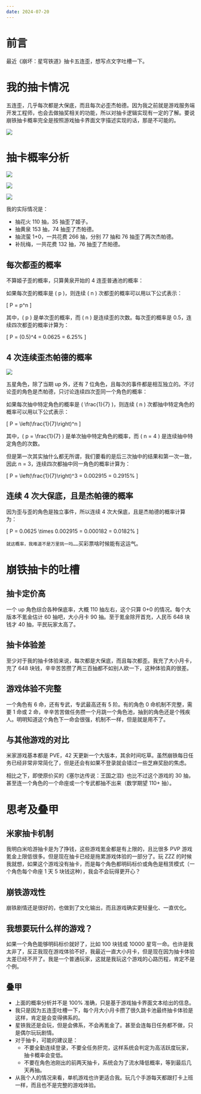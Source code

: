 ```yaml
---
date: 2024-07-20
---
```


# 前言

最近《崩坏：星穹铁道》抽卡五连歪，想写点文字吐槽一下。

# 我的抽卡情况

五连歪，几乎每次都是大保底，而且每次必歪杰帕德。因为我之前就是游戏服务端开发工程师，也会去做抽奖相关的功能，所以对抽卡逻辑实现有一定的了解。要说崩铁抽卡概率完全是按照游戏抽卡界面文字描述实现的话，那是不可能的。

![](http://yano.oss-cn-beijing.aliyuncs.com/blog/2024-07-20-08-28-01.png?x-oss-process=image/resize,h_800)

# 抽卡概率分析

![](http://yano.oss-cn-beijing.aliyuncs.com/blog/2024-07-20-08-45-35.png)

![](http://yano.oss-cn-beijing.aliyuncs.com/blog/2024-07-20-08-46-10.png)

![](http://yano.oss-cn-beijing.aliyuncs.com/blog/2024-07-20-08-46-32.png)

我的实际情况是：
- 抽花火 110 抽，35 抽歪了姬子。
- 抽黄泉 153 抽，74 抽歪了杰帕德。
- 抽流萤 1+0，一共花费 266 抽，分别 77 抽和 76 抽歪了两次杰帕德。
- 补阮梅，一共花费 132 抽，76 抽歪了杰帕德。

## 每次都歪的概率

不算姬子歪的概率，只算黄泉开始的 4 连歪普通池的概率：

如果每次歪的概率是 \( p \)，则连续 \( n \) 次都歪的概率可以用以下公式表示：

\[ P = p^n \]

其中，\( p \) 是单次歪的概率，而 \( n \) 是连续歪的次数。每次歪的概率是 0.5，连续四次都歪的概率计算为：

\[ P = (0.5)^4 = 0.0625 = 6.25\% \]

## 4 次连续歪杰帕德的概率

![](http://yano.oss-cn-beijing.aliyuncs.com/blog/2024-07-20-08-47-14.png)

五星角色，除了当期 up 外，还有 7 位角色，且每次的事件都是相互独立的。不讨论歪的角色是杰帕德，只讨论连续四次歪同一个角色的概率：

如果每次抽中特定角色的概率是 \( \frac{1}{7} \)，则连续 \( n \) 次都抽中特定角色的概率可以用以下公式表示：

\[ P = \left(\frac{1}{7}\right)^n \]

其中，\( p = \frac{1}{7} \) 是单次抽中特定角色的概率，而 \( n = 4 \) 是连续抽中特定角色的次数。

但是第一次其实抽什么都无所谓，我们要看的是后三次抽中的结果和第一次一致，因此 n = 3，连续四次都抽中同一角色的概率计算为：

\[ P = \left(\frac{1}{7}\right)^3 = 0.002915 = 0.2915\% \]

## 连续 4 次大保底，且是杰帕德的概率

因为歪与歪的角色是独立事件，所以连续 4 次大保底，且是杰帕德的概率计算为：

\[ P = 0.0625 \times 0.002915 = 0.000182 = 0.0182\% \]

`就这概率，我难道不是万里挑一吗……`买彩票啥时候能有这运气。

# 崩铁抽卡的吐槽

## 抽卡定价高

一个 up 角色综合各种保底率，大概 110 抽左右，这个只算 0+0 的情况。每个大版本不氪金估计 60 抽吧，大小月卡 90 抽。至于氪金除开首充，人民币 648 块钱才 40 抽，平民玩家太高了。

## 抽卡体验差

至少对于我的抽卡体验来说，每次都是大保底，而且每次都歪。我充了大小月卡，充了 648 块钱，辛辛苦苦攒了两三百抽都不如别人欧一下，这种体验真的很差。

## 游戏体验不完整

一个角色有 6 命，还有专武，专武最高还有 5 阶。有的角色 0 命机制不完整，需要 1 命或 2 命，辛辛苦苦做任务攒一个月跳一个角色池，抽到的角色还是个残疾人。明明知道这个角色下一命会很强，机制不一样，但是就是用不了。

## 与其他游戏的对比

米家游戏基本都是 PVE，42 天更新一个大版本，其余时间吃草。虽然崩铁每日任务已经非常非常简化了，但是还会有如果不登录就会错过一些芝麻奖励的焦虑。

相比之下，即使原价买的《塞尔达传说：王国之泪》也比不过这个游戏的 30 抽，甚至连一个角色的一个命座或一个专武都抽不出来（数学期望 110+ 抽）。

# 思考及叠甲

## 米家抽卡机制

我明白米哈游抽卡是为了挣钱，这些游戏氪金都是有上限的，且比很多 PVP 游戏氪金上限低很多。但是现在抽卡已经是拖累游戏体验的一部分了。玩 ZZZ 的时候我就想，如果这个游戏没有抽卡，而是每个角色都明码标价或角色是租赁模式（一个角色每个命座 1 天 5 块钱这种），我会不会玩得更开心？

## 崩铁游戏性

崩铁剧情还是很好的，也做到了文化输出，而且游戏确实更轻量化、一直优化。

## 我想要玩什么样的游戏？

如果一个角色能够明码标价就好了，比如 100 块钱或 10000 星穹一命。也许是我太非了，反正我现在游戏体验不好，我最近一直大小月卡，但是现在因为抽卡体验太差已经不开了。我是一个普通玩家，这就是我玩这个游戏的心路历程，肯定不是个例。

## 叠甲

- 上面的概率分析并不是 100% 准确，只是基于游戏抽卡界面文本给出的信息。
- 我只是因为五连歪吐槽一下，每个月大小月卡攒了很久跳卡池最终抽卡体验是这样，肯定是会变得佛系的。
- 星铁我还是会玩，但是会佛系，不会再氪金了。甚至会连每日任务都不做，只是偶尔玩玩剧情。
- 对于抽卡，可能的建议是：
  - 不要全勤连续登录，不要全任务肝完，这样系统会判定为高活跃度玩家，抽卡概率会变低。
  - 不要在角色池刚出的前两天抽卡，系统会为了流水降低概率，等到最后几天再抽。
- 从我个人的情况来看，单机游戏也许更适合我。玩几个手游每天都跟打卡上班一样，而且也不是完整的游戏体验。